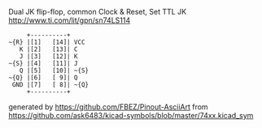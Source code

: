 Dual JK flip-flop, common Clock & Reset, Set
TTL JK
http://www.ti.com/lit/gpn/sn74LS114


	     +----------+
	~{R} |[1]   [14]| VCC
	   K |[2]   [13]| C
	   J |[3]   [12]| K
	~{S} |[4]   [11]| J
	   Q |[5]   [10]| ~{S}
	~{Q} |[6]   [ 9]| Q
	 GND |[7]   [ 8]| ~{Q}
	     +----------+


generated by https://github.com/FBEZ/Pinout-AsciiArt from https://github.com/ask6483/kicad-symbols/blob/master/74xx.kicad_sym